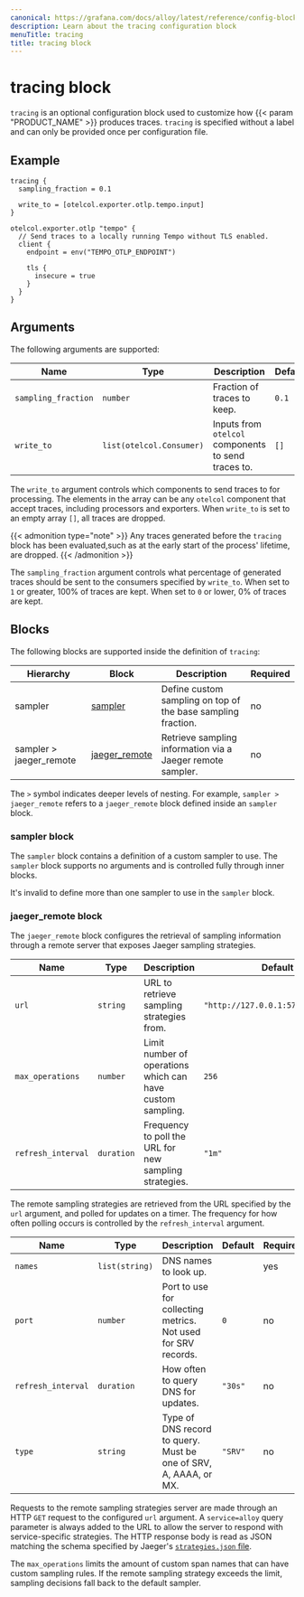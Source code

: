 ```yaml
---
canonical: https://grafana.com/docs/alloy/latest/reference/config-blocks/tracing/
description: Learn about the tracing configuration block
menuTitle: tracing
title: tracing block
---
```


# tracing block

`tracing` is an optional configuration block used to customize how {{< param "PRODUCT_NAME" >}} produces traces.
`tracing` is specified without a label and can only be provided once per configuration file.

## Example

```alloy
tracing {
  sampling_fraction = 0.1

  write_to = [otelcol.exporter.otlp.tempo.input]
}

otelcol.exporter.otlp "tempo" {
  // Send traces to a locally running Tempo without TLS enabled.
  client {
    endpoint = env("TEMPO_OTLP_ENDPOINT")

    tls {
      insecure = true
    }
  }
}
```

## Arguments

The following arguments are supported:

Name                | Type                     | Description                                         | Default | Required
--------------------|--------------------------|-----------------------------------------------------|---------|---------
`sampling_fraction` | `number`                 | Fraction of traces to keep.                         | `0.1`   | no
`write_to`          | `list(otelcol.Consumer)` | Inputs from `otelcol` components to send traces to. | `[]`    | no

The `write_to` argument controls which components to send traces to for
processing. The elements in the array can be any `otelcol` component that
accept traces, including processors and exporters. When `write_to` is set
to an empty array `[]`, all traces are dropped.

{{< admonition type="note" >}}
Any traces generated before the `tracing` block has been evaluated,such as at the early start of the process' lifetime, are dropped.
{{< /admonition >}}

The `sampling_fraction` argument controls what percentage of generated traces should be sent to the consumers specified by `write_to`.
When set to `1` or greater, 100% of traces are kept. When set to `0` or lower, 0% of traces are kept.

## Blocks

The following blocks are supported inside the definition of `tracing`:

Hierarchy               | Block             | Description                                                  | Required
------------------------|-------------------|--------------------------------------------------------------|---------
sampler                 | [sampler][]       | Define custom sampling on top of the base sampling fraction. | no
sampler > jaeger_remote | [jaeger_remote][] | Retrieve sampling information via a Jaeger remote sampler.   | no

The `>` symbol indicates deeper levels of nesting. For example, `sampler > jaeger_remote` refers to a `jaeger_remote` block defined inside an `sampler` block.

### sampler block

The `sampler` block contains a definition of a custom sampler to use.
The `sampler` block supports no arguments and is controlled fully through inner blocks.

It's invalid to define more than one sampler to use in the `sampler` block.

### jaeger_remote block

The `jaeger_remote` block configures the retrieval of sampling information through a remote server that exposes Jaeger sampling strategies.

Name               | Type       | Description                                                | Default                            | Required
-------------------|------------|------------------------------------------------------------|------------------------------------|---------
`url`              | `string`   | URL to retrieve sampling strategies from.                  | `"http://127.0.0.1:5778/sampling"` | no
`max_operations`   | `number`   | Limit number of operations which can have custom sampling. | `256`                              | no
`refresh_interval` | `duration` | Frequency to poll the URL for new sampling strategies.     | `"1m"`                             | no

The remote sampling strategies are retrieved from the URL specified by the `url` argument, and polled for updates on a timer. The frequency for how often polling occurs is controlled by the `refresh_interval` argument.

Name               | Type           | Description                                                      | Default | Required
-------------------|----------------|------------------------------------------------------------------|---------|---------
`names`            | `list(string)` | DNS names to look up.                                            |         | yes
`port`             | `number`       | Port to use for collecting metrics. Not used for SRV records.    | `0`     | no
`refresh_interval` | `duration`     | How often to query DNS for updates.                              | `"30s"` | no
`type`             | `string`       | Type of DNS record to query. Must be one of SRV, A, AAAA, or MX. | `"SRV"` | no

Requests to the remote sampling strategies server are made through an HTTP `GET` request to the configured `url` argument.
A `service=alloy` query parameter is always added to the URL to allow the server to respond with service-specific strategies.
The HTTP response body is read as JSON matching the schema specified by Jaeger's [`strategies.json` file][Jaeger sampling strategies].

The `max_operations` limits the amount of custom span names that can have custom sampling rules.
If the remote sampling strategy exceeds the limit, sampling decisions fall back to the default sampler.

[Jaeger sampling strategies]: https://www.jaegertracing.io/docs/1.22/sampling/#collector-sampling-configuration
[sampler]: #sampler-block
[jaeger_remote]: #jaeger_remote-block
